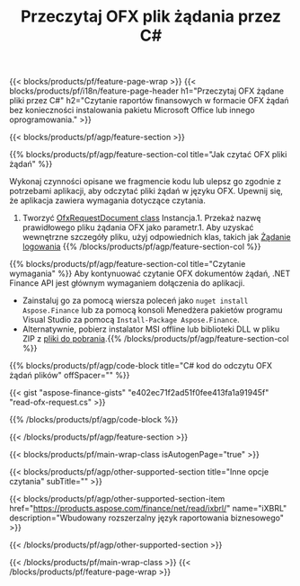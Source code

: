 ﻿---
title: Przeczytaj OFX plik żądania przez C#
description: Przykładowy kod do odczytu pliku żądania OFX. Użyj API przykładowego kodu, aby wsadowo odczytać OFX pliki żądań w aplikacjach opartych na .NET. 
url: /pl/net/read/ofx-request/
family: finance
platformtag: net
feature: read
informat: OFX request
outformat: 
otherformats: 
---
{{< blocks/products/pf/feature-page-wrap >}}
{{< blocks/products/pf/i18n/feature-page-header h1="Przeczytaj OFX żądane pliki przez C#" h2="Czytanie raportów finansowych w formacie OFX żądań bez konieczności instalowania pakietu Microsoft Office lub innego oprogramowania." >}}

{{< blocks/products/pf/agp/feature-section >}}

{{% blocks/products/pf/agp/feature-section-col title="Jak czytać OFX pliki żądań" %}}

Wykonaj czynności opisane we fragmencie kodu lub ulepsz go zgodnie z potrzebami aplikacji, aby odczytać pliki żądań w języku OFX. Upewnij się, że aplikacja zawiera wymagania dotyczące czytania.

1. Tworzyć [OfxRequestDocument class](https://apireference.aspose.com/finance/net/aspose.finance.ofx/ofxrequestdocument) Instancja.1. Przekaż nazwę prawidłowego pliku żądania OFX jako parametr.1. Aby uzyskać wewnętrzne szczegóły pliku, użyj odpowiednich klas, takich jak [Żądanie logowania](https://apireference.aspose.com/finance/net/aspose.finance.ofx.signon/signonrequest)
{{% /blocks/products/pf/agp/feature-section-col %}}

{{% blocks/products/pf/agp/feature-section-col title="Czytanie wymagania" %}}
Aby kontynuować czytanie OFX dokumentów żądań, .NET Finance API jest głównym wymaganiem dołączenia do aplikacji. 
- Zainstaluj go za pomocą wiersza poleceń jako ```nuget install Aspose.Finance``` lub za pomocą konsoli Menedżera pakietów programu Visual Studio za pomocą ```Install-Package Aspose.Finance```.
- Alternatywnie, pobierz instalator MSI offline lub biblioteki DLL w pliku ZIP z [pliki do pobrania](https://downloads.aspose.com/finance/net).{{% /blocks/products/pf/agp/feature-section-col %}}

{{% blocks/products/pf/agp/code-block title="C# kod do odczytu OFX żądań plików" offSpacer="" %}}

{{< gist "aspose-finance-gists" "e402ec71f2ad51f0fee413fa1a91945f" "read-ofx-request.cs" >}}

{{% /blocks/products/pf/agp/code-block %}}

{{< /blocks/products/pf/agp/feature-section >}}

{{< blocks/products/pf/main-wrap-class isAutogenPage="true" >}}

{{< blocks/products/pf/agp/other-supported-section title="Inne opcje czytania" subTitle="" >}}

{{< blocks/products/pf/agp/other-supported-section-item href="https://products.aspose.com/finance/net/read/ixbrl/" name="iXBRL" description="Wbudowany rozszerzalny język raportowania biznesowego" >}}

{{< /blocks/products/pf/agp/other-supported-section >}}

{{< /blocks/products/pf/main-wrap-class >}}
{{< /blocks/products/pf/feature-page-wrap >}}